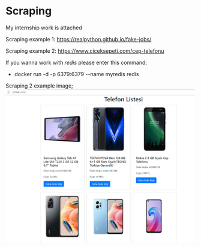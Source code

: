 # Scraping
My internship work is attached


Scraping example 1: https://realpython.github.io/fake-jobs/

Scraping example 2: https://www.ciceksepeti.com/cep-telefonu

If you wanna work with *redis* please enter this command;
* docker run -d -p 6379:6379 --name myredis redis

Scraping 2 example image;
![Alt text](phones.png "Phones")